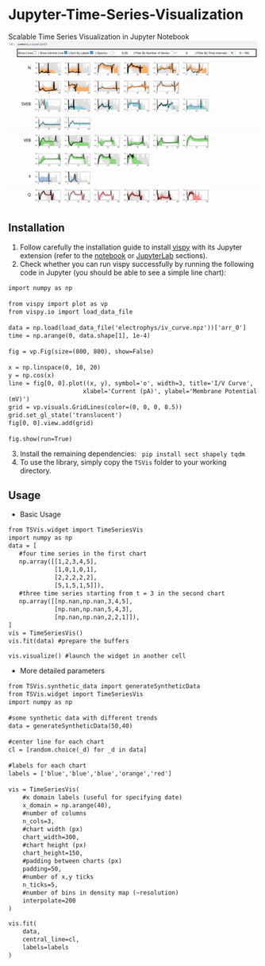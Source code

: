 
# Jupyter-Time-Series-Visualization
Scalable Time Series Visualization in Jupyter Notebook
![](time-series-demo.gif)

## Installation

 1. Follow carefully the installation guide to install [vispy](https://vispy.org/installation.html) with its Jupyter extension (refer to the [notebook](https://vispy.org/installation.html#jupyter-notebook-extension) or [JupyterLab](https://vispy.org/installation.html#jupyterlab) sections).
 2. Check whether you can run vispy successfully by running the following code in Jupyter (you should be able to see a simple line chart):
 ```
import numpy as np

from vispy import plot as vp
from vispy.io import load_data_file

data = np.load(load_data_file('electrophys/iv_curve.npz'))['arr_0']
time = np.arange(0, data.shape[1], 1e-4)

fig = vp.Fig(size=(800, 800), show=False)

x = np.linspace(0, 10, 20)
y = np.cos(x)
line = fig[0, 0].plot((x, y), symbol='o', width=3, title='I/V Curve',
                      xlabel='Current (pA)', ylabel='Membrane Potential (mV)')
grid = vp.visuals.GridLines(color=(0, 0, 0, 0.5))
grid.set_gl_state('translucent')
fig[0, 0].view.add(grid)

fig.show(run=True)
 ```

 3. Install the remaining dependencies: ``` pip install sect shapely tqdm```
 4. To use the library, simply copy the `TSVis` folder to your working directory.
 
 ## Usage
 - Basic Usage
 ```
from TSVis.widget import TimeSeriesVis
import numpy as np
data = [
    #four time series in the first chart
    np.array([[1,2,3,4,5],
              [1,0,1,0,1],
              [2,2,2,2,2],
              [5,1,5,1,5]]),
    #three time series starting from t = 3 in the second chart
    np.array([[np.nan,np.nan,3,4,5],
              [np.nan,np.nan,5,4,3],
              [np.nan,np.nan,2,2,1]]), 
]
vis = TimeSeriesVis()
vis.fit(data) #prepare the buffers
 ```
 ```
 vis.visualize() #launch the widget in another cell
 ```
 
 - More detailed parameters
```
from TSVis.synthetic_data import generateSyntheticData
from TSVis.widget import TimeSeriesVis
import numpy as np

#some synthetic data with different trends
data = generateSyntheticData(50,40) 

#center line for each chart
cl = [random.choice(_d) for _d in data]

#labels for each chart
labels = ['blue','blue','blue','orange','red']

vis = TimeSeriesVis(
    #x domain labels (useful for specifying date)
    x_domain = np.arange(40),
    #number of columns
    n_cols=3,
    #chart width (px)
    chart_width=300,
    #chart height (px)
    chart_height=150,
    #padding between charts (px)
    padding=50,
    #number of x,y ticks
    n_ticks=5,
    #number of bins in density map (~resolution)
    interpolate=200
)
```
```
vis.fit(
    data,
    central_line=cl,
    labels=labels
)
```